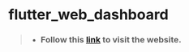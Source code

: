 # flutter_web_dashboard

> - ### Follow this [link](https://webdashboard-65589.web.app/) to visit the website.
